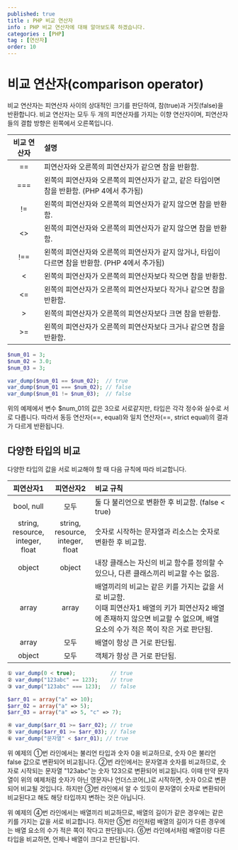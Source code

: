 ```yaml
---
published: true
title : PHP 비교 연산자
info : PHP 비교 연산자에 대해 알아보도록 하겠습니다.
categories : [PHP]
tag : [연산자]
order: 10
---
```


# 비교 연산자(comparison operator)
비교 연산자는 피연산자 사이의 상대적인 크기를 판단하여, 참(true)과 거짓(false)을 반환합니다.
비교 연산자는 모두 두 개의 피연산자를 가지는 이향 연산자이며, 피연산자들의 결합 방향은 왼쪽에서 오른쪽입니다.


|비교 연산자|설명|
|:--:|:--|
|==|피연산자와 오른쪽의 피연산자가 같으면 참을 반환함.|
|===|왼쪽의 피연산자와 오른쪽의 피연산자가 같고, 같은 타입이면 참을 반환함. (PHP 4에서 추가됨)|
|!=|왼쪽의 피연산자와 오른쪽의 피연산자가 같지 않으면 참을 반환함.|
|<>|왼쪽의 피연산자와 오른쪽의 피연산자가 같지 않으면 참을 반환함.|
|!==|왼쪽의 피연산자와 오른쪽의 피연산자가 같지 않거나, 타입이 다르면 참을 반환함. (PHP 4에서 추가됨)|
|<|왼쪽의 피연산자가 오른쪽의 피연산자보다 작으면 참을 반환함.|
|<=|왼쪽의 피연산자가 오른쪽의 피연산자보다 작거나 같으면 참을 반환함.|
|>|왼쪽의 피연산자가 오른쪽의 피연산자보다 크면 참을 반환함.|
|>=|왼쪽의 피연산자가 오른쪽의 피연산자보다 크거나 같으면 참을 반환함.|

```php
$num_01 = 3;
$num_02 = 3.0;
$num_03 = 3;

var_dump($num_01 == $num_02);  // true
var_dump($num_01 === $num_02); // false
var_dump($num_01 != $num_03);  // false
```

위의 예제에서 변수 $num_01의 값은 3으로 서로같지만, 타입은 각각 정수와 실수로 서로 다릅니다.
따라서 동등 연산자(==, equal)와 일치 연산자(==, strict equal)의 결과가 다르게 반환됩니다.


## 다양한 타입의 비교
다양한 타입의 값을 서로 비교해야 할 때 다음 규칙에 따라 비교합니다.


|피연산자1|피연산자2|비교 규칙|
|:--:|:--:|:--|
|bool, null|모두|둘 다 불리언으로 변환한 후 비교함. (false < true)|
|string,<br/>resource,<br/>integer, float|string,<br/>resource,<br/>integer, float|숫자로 시작하는 문자열과 리소스는 숫자로 변환한 후 비교함.|
|object|object|내장 클래스는 자신의 비교 함수를 정의할 수 있으나, 다른 클래스끼리 비교할 수는 없음.|
|array|array|배열끼리의 비교는 같은 키를 가지는 값을 서로 비교함.<br/>이때 피연산자1 배열의 키가 피연산자2 배열에 존재하지 않으면 비교할 수 없으며, 배열 요소의 수가 적은 쪽이 작은 거로 판단됨.|
|array|모두|배열이 항상 큰 거로 판단됨.|
|object|모두|객체가 항상 큰 거로 판단됨.|

```php
① var_dump(0 < true);           // true
② var_dump("123abc" == 123);    // true
③ var_dump("123abc" === 123);   // false

$arr_01 = array("a" => 10);
$arr_02 = array("a" => 5);
$arr_03 = array("a" => 5, "c" => 7);

④ var_dump($arr_01 >= $arr_02); // true
⑤ var_dump($arr_01 >= $arr_03); // false
⑥ var_dump("문자열" < $arr_01); // true
```

위 예제의 ①번 라인에서는 불리언 타입과 숫자 0을 비교하므로, 숫자 0은 불리언 false 값으로 변환되어 비교됩니다.
②번 라인에서는 문자열과 숫자를 비교하므로, 숫자로 시작되는 문자열 "123abc"는 숫자 123으로 변환되어 비교됩니다.
이때 만약 문자열이 위의 예제처럼 숫자가 아닌 영문자나 언더스코어(_)로 시작하면, 숫자 0으로 변환되어 비교될 것입니다.
하지만 ③번 라인에서 알 수 있듯이 문자열이 숫자로 변환되어 비교된다고 해도 해당 타입까지 변하는 것은 아닙니다.

위 예제의 ④번 라인에서는 배열끼리 비교하므로, 배열의 길이가 같은 경우에는 같은 키를 가지는 값을 서로 비교합니다.
하지만 ⑤번 라인처럼 배열의 길이가 다른 경우에는 배열 요소의 수가 적은 쪽이 작다고 판단됩니다.
⑥번 라인에서처럼 배열이랑 다른 타입을 비교하면, 언제나 배열이 크다고 판단됩니다.
